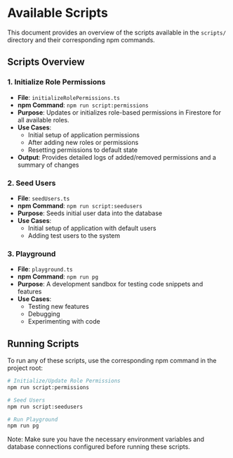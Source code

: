 # Available Scripts

This document provides an overview of the scripts available in the `scripts/` directory and their corresponding npm commands.

## Scripts Overview

### 1. Initialize Role Permissions
- **File**: `initializeRolePermissions.ts`
- **npm Command**: `npm run script:permissions`
- **Purpose**: Updates or initializes role-based permissions in Firestore for all available roles.
- **Use Cases**:
  - Initial setup of application permissions
  - After adding new roles or permissions
  - Resetting permissions to default state
- **Output**: Provides detailed logs of added/removed permissions and a summary of changes

### 2. Seed Users
- **File**: `seedUsers.ts`
- **npm Command**: `npm run script:seedusers`
- **Purpose**: Seeds initial user data into the database
- **Use Cases**:
  - Initial setup of application with default users
  - Adding test users to the system

### 3. Playground
- **File**: `playground.ts`
- **npm Command**: `npm run pg`
- **Purpose**: A development sandbox for testing code snippets and features
- **Use Cases**:
  - Testing new features
  - Debugging
  - Experimenting with code

## Running Scripts

To run any of these scripts, use the corresponding npm command in the project root:

```bash
# Initialize/Update Role Permissions
npm run script:permissions

# Seed Users
npm run script:seedusers

# Run Playground
npm run pg
```

Note: Make sure you have the necessary environment variables and database connections configured before running these scripts.